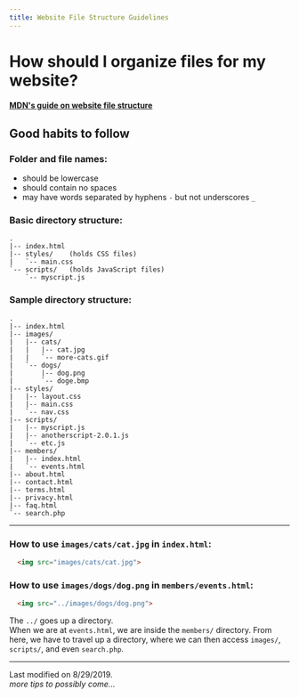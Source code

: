 ```yaml
---
title: Website File Structure Guidelines
---
```


# How should I organize files for my website?
#### [MDN's guide on website file structure](https://developer.mozilla.org/en-US/docs/Learn/Getting_started_with_the_web/Dealing_with_files)

## Good habits to follow

### Folder and file names:  
* should be lowercase  
* should contain no spaces  
* may have words separated by hyphens `-` but not underscores `_`  

### Basic directory structure:
```
.
|-- index.html
|-- styles/    (holds CSS files)
|   `-- main.css
`-- scripts/   (holds JavaScript files)
    `-- myscript.js
```

### Sample directory structure:
```
.
|-- index.html
|-- images/
|   |-- cats/
|   |   |-- cat.jpg
|   |   `-- more-cats.gif
|   `-- dogs/
|       |-- dog.png
|       `-- doge.bmp
|-- styles/
|   |-- layout.css
|   |-- main.css
|   `-- nav.css
|-- scripts/
|   |-- myscript.js
|   |-- anotherscript-2.0.1.js
|   `-- etc.js
|-- members/
|   |-- index.html
|   `-- events.html
|-- about.html
|-- contact.html
|-- terms.html
|-- privacy.html
|-- faq.html
`-- search.php
```

---
### How to use `images/cats/cat.jpg` in `index.html`:
```html
  <img src="images/cats/cat.jpg">
```
### How to use `images/dogs/dog.png` in `members/events.html`:
```html
  <img src="../images/dogs/dog.png">
```
The `../` goes up a directory.  
When we are at `events.html`, we are inside the `members/` directory. From here, we have to travel up a directory, where we can then access `images/`, `scripts/`, and even `search.php`.  
<!--
### Here's another way to access `dog.png` from `events.html`:
```html
  <img src="/images/dogs/dog.png">
```
Did you notice that the reference path started with `/`? This means that we start our directory navigation from the root directory. Thus, we can be on any page in any subdirectory of this site, and this reference will lead to the same `dog.png` from each page.  
-->
---
Last modified on 8/29/2019.  
_more tips to possibly come..._  
